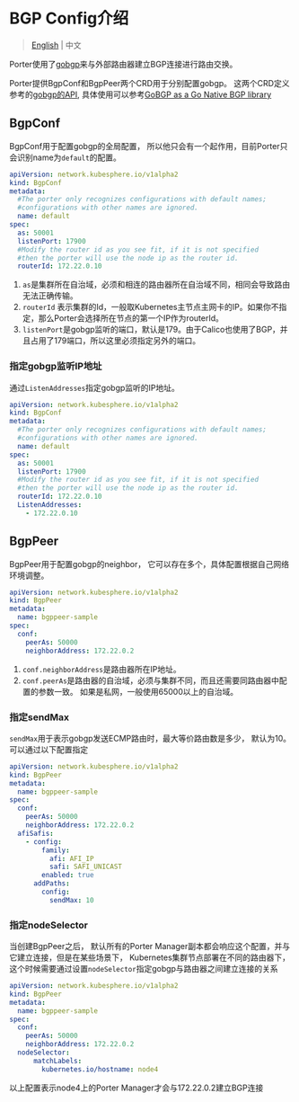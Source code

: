 # BGP Config介绍

> [English](../bgp_config.md) | 中文

Porter使用了[gobgp](https://github.com/osrg/gobgp)来与外部路由器建立BGP连接进行路由交换。

Porter提供BgpConf和BgpPeer两个CRD用于分别配置gobgp。 这两个CRD定义参考的[gobgp的API](https://github.com/osrg/gobgp/blob/master/api/gobgp.pb.go), 具体使用可以参考[GoBGP as a Go Native BGP library](https://github.com/osrg/gobgp/blob/master/docs/sources/lib.md)

## BgpConf

BgpConf用于配置gobgp的全局配置， 所以他只会有一个起作用，目前Porter只会识别name为`default`的配置。

```yaml
apiVersion: network.kubesphere.io/v1alpha2
kind: BgpConf
metadata:
  #The porter only recognizes configurations with default names;
  #configurations with other names are ignored.
  name: default
spec:
  as: 50001
  listenPort: 17900
  #Modify the router id as you see fit, if it is not specified
  #then the porter will use the node ip as the router id.
  routerId: 172.22.0.10
```

1. `as`是集群所在自治域，必须和相连的路由器所在自治域不同，相同会导致路由无法正确传输。
2. `routerId` 表示集群的Id，一般取Kubernetes主节点主网卡的IP。如果你不指定，那么Porter会选择所在节点的第一个IP作为routerId。
3. `listenPort`是gobgp监听的端口，默认是179。由于Calico也使用了BGP，并且占用了179端口，所以这里必须指定另外的端口。

### 指定gobgp监听IP地址

通过`ListenAddresses`指定gobgp监听的IP地址。

```yaml
apiVersion: network.kubesphere.io/v1alpha2
kind: BgpConf
metadata:
  #The porter only recognizes configurations with default names;
  #configurations with other names are ignored.
  name: default
spec:
  as: 50001
  listenPort: 17900
  #Modify the router id as you see fit, if it is not specified
  #then the porter will use the node ip as the router id.
  routerId: 172.22.0.10
  ListenAddresses:
    - 172.22.0.10
```

## BgpPeer

BgpPeer用于配置gobgp的neighbor， 它可以存在多个，具体配置根据自己网络环境调整。

```yaml
apiVersion: network.kubesphere.io/v1alpha2
kind: BgpPeer
metadata:
  name: bgppeer-sample
spec:
  conf:
    peerAs: 50000
    neighborAddress: 172.22.0.2
```

1. `conf.neighborAddress`是路由器所在IP地址。
2. `conf.peerAs`是路由器的自治域，必须与集群不同，而且还需要同路由器中配置的参数一致。 如果是私网，一般使用65000以上的自治域。

### 指定sendMax

`sendMax`用于表示gobgp发送ECMP路由时，最大等价路由数是多少， 默认为10。 可以通过以下配置指定
```yaml
apiVersion: network.kubesphere.io/v1alpha2
kind: BgpPeer
metadata:
  name: bgppeer-sample
spec:
  conf:
    peerAs: 50000
    neighborAddress: 172.22.0.2
  afiSafis:
    - config:
        family:
          afi: AFI_IP
          safi: SAFI_UNICAST
        enabled: true
      addPaths:
        config:
          sendMax: 10
```

### 指定nodeSelector

当创建BgpPeer之后， 默认所有的Porter Manager副本都会响应这个配置，并与它建立连接，但是在某些场景下， Kubernetes集群节点部署在不同的路由器下，这个时候需要通过设置`nodeSelector`指定gobgp与路由器之间建立连接的关系
```yaml
apiVersion: network.kubesphere.io/v1alpha2
kind: BgpPeer
metadata:
  name: bgppeer-sample
spec:
  conf:
    peerAs: 50000
    neighborAddress: 172.22.0.2
  nodeSelector:
      matchLabels:
        kubernetes.io/hostname: node4
```
以上配置表示node4上的Porter Manager才会与172.22.0.2建立BGP连接
